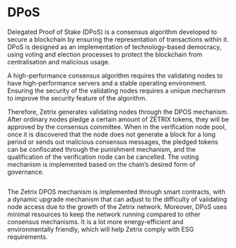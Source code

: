 # DPoS

Delegated Proof of Stake (DPoS) is a consensus algorithm developed to secure a blockchain by ensuring the representation of transactions within it. DPoS is designed as an implementation of technology-based democracy, using voting and election processes to protect the blockchain from centralisation and malicious usage.

A high-performance consensus algorithm requires the validating nodes to have high-performance servers and a stable operating environment. Ensuring the security of the validating nodes requires a unique mechanism to improve the security feature of the algorithm.

Therefore, Zetrix generates validating nodes through the DPOS mechanism. After ordinary nodes pledge a certain amount of ZETRIX tokens, they will be approved by the consensus committee. When in the verification node pool, once it is discovered that the node does not generate a block for a long period or sends out malicious consensus messages, the pledged tokens can be confiscated through the punishment mechanism, and the qualification of the verification node can be cancelled. The voting mechanism is implemented based on the chain’s desired form of governance.

<figure><img src="https://lh3.googleusercontent.com/mRYnYfWOvbxlErZ2vjvqzWbY0aoiH5rh1g_WucLhtE3u7YIeX5tdUT3ATVLz6bv090J50vGAjXrJ3M3OUUVP6tS5m3FbOYlciQg46x5Hlar1C2VqH-oCe8gi_uIJs8wfWmlRoqldUkmbKi49__DWxnW51RKmF3AMd6x4DuiwCQeOiT25iVrdhvbxdQf9ZgI5kdrzEw" alt=""><figcaption></figcaption></figure>

The Zetrix DPOS mechanism is implemented through smart contracts, with a dynamic upgrade mechanism that can adjust to the difficulty of validating node access due to the growth of the Zetrix network. Moreover, DPoS uses minimal resources to keep the network running compared to other consensus mechanisms. It is a lot more energy-efficient and environmentally friendly, which will help Zetrix comply with ESG requirements.
